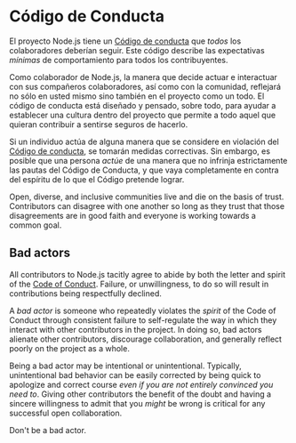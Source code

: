 # Código de Conducta

El proyecto Node.js tiene un [Código de conducta](https://github.com/nodejs/admin/blob/master/CODE_OF_CONDUCT.md) que *todos* los colaboradores deberían seguir. Este código describe las expectativas *mínimas* de comportamiento para todos los contribuyentes.

Como colaborador de Node.js, la manera que decide actuar e interactuar con sus compañeros colaboradores, así como con la comunidad, reflejará no sólo en usted mismo sino también en el proyecto como un todo. El código de conducta está diseñado y pensado, sobre todo, para ayudar a establecer una cultura dentro del proyecto que permite a todo aquel que quieran contribuir a sentirse seguros de hacerlo.

Si un individuo actúa de alguna manera que se considere en violación del [Código de conducta](https://github.com/nodejs/admin/blob/master/CODE_OF_CONDUCT.md), se tomarán medidas correctivas. Sin embargo, es posible que una persona *actúe* de una manera que no infrinja estrictamente las pautas del Código de Conducta, y que vaya completamente en contra del espíritu de lo que el Código pretende lograr.

Open, diverse, and inclusive communities live and die on the basis of trust. Contributors can disagree with one another so long as they trust that those disagreements are in good faith and everyone is working towards a common goal.

## Bad actors

All contributors to Node.js tacitly agree to abide by both the letter and spirit of the [Code of Conduct](https://github.com/nodejs/admin/blob/master/CODE_OF_CONDUCT.md). Failure, or unwillingness, to do so will result in contributions being respectfully declined.

A *bad actor* is someone who repeatedly violates the *spirit* of the Code of Conduct through consistent failure to self-regulate the way in which they interact with other contributors in the project. In doing so, bad actors alienate other contributors, discourage collaboration, and generally reflect poorly on the project as a whole.

Being a bad actor may be intentional or unintentional. Typically, unintentional bad behavior can be easily corrected by being quick to apologize and correct course *even if you are not entirely convinced you need to*. Giving other contributors the benefit of the doubt and having a sincere willingness to admit that you *might* be wrong is critical for any successful open collaboration.

Don't be a bad actor.